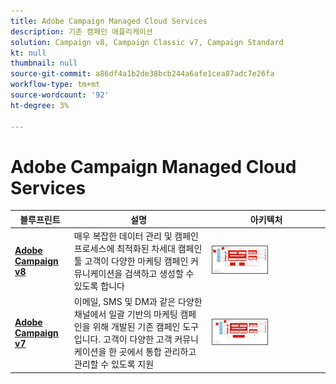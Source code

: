 ```yaml
---
title: Adobe Campaign Managed Cloud Services
description: 기존 캠페인 애플리케이션
solution: Campaign v8, Campaign Classic v7, Campaign Standard
kt: null
thumbnail: null
source-git-commit: a86df4a1b2de38bcb244a6afe1cea87adc7e26fa
workflow-type: tm+mt
source-wordcount: '92'
ht-degree: 3%

---
```


# Adobe Campaign Managed Cloud Services


| 블루프린트 | 설명 | 아키텍처 |
|---|---|---|
| **[Adobe Campaign v8](campaign-v8.md)** | 매우 복잡한 데이터 관리 및 캠페인 프로세스에 최적화된 차세대 캠페인 툴 고객이 다양한 마케팅 캠페인 커뮤니케이션을 검색하고 생성할 수 있도록 합니다 | <img src="assets/campaign-v8-architecture.svg" alt="Campaign v8 블루프린트에 대한 참조 아키텍처" style="width:50%; border:1px solid #4a4a4a" /> |
| **[Adobe Campaign v7](campaign-v7.md)** | 이메일, SMS 및 DM과 같은 다양한 채널에서 일괄 기반의 마케팅 캠페인을 위해 개발된 기존 캠페인 도구입니다. 고객이 다양한 고객 커뮤니케이션을 한 곳에서 통합 관리하고 관리할 수 있도록 지원 | <img src="assets/campaign-v7-architecture.svg" alt="Campaign v7 블루프린트에 대한 참조 아키텍처" style="width:50%; border:1px solid #4a4a4a" /> |
